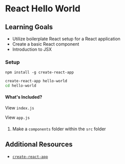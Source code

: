 # React Hello World

## Learning Goals
- Utilize boilerplate React setup for a React application
- Create a basic React component
- Introduction to JSX

### Setup
`npm install -g create-react-app`


```bash
create-react-app hello-world
cd hello-world
```

#### What's Included?
View `index.js`

View `app.js`

####
1. Make a `components` folder within the `src` folder

## Additional Resources
- [`create-react-app`](https://github.com/facebookincubator/create-react-app)
